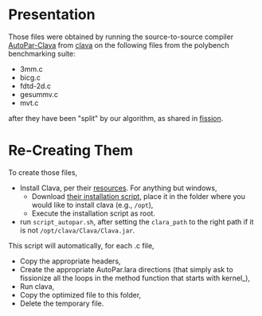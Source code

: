 # Presentation

Those files were obtained by running the source-to-source compiler [AutoPar-Clava](https://dx.doi.org/10.1007/s11227-019-03109-9/)  from [clava](https://github.com/specs-feup/clava) on the following files from the polybench benchmarking suite:

- 3mm.c
- bicg.c
- fdtd-2d.c 
- gesummv.c
- mvt.c

after they have been "split" by our algorithm, as shared in [fission](../fission/).

# Re-Creating Them

To create those files,

- Install Clava, per their [resources](https://github.com/specs-feup/clava#resources). For anything but windows,
    - Download [their installation script](http://specs.fe.up.pt/tools/clava/clava-update), place it in the folder where you would like to install clava (e.g., `/opt`),
    - Execute the installation script as root.
- run `script_autopar.sh`, after setting the `clara_path` to the right path if it is not `/opt/clava/Clava/Clava.jar`.

This script will automatically, for each .c file,

- Copy the appropriate headers,
- Create the appropriate AutoPar.lara directions (that simply ask to fissionize all the loops in the method function that starts with kernel_),
- Run clava,
- Copy the optimized file to this folder,
- Delete the temporary file.
